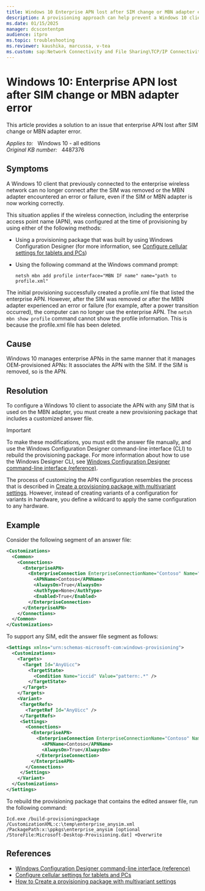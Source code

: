 ```yaml
---
title: Windows 10 Enterprise APN lost after SIM change or MBN adapter error
description: A provisioning approach can help prevent a Windows 10 client from losing its enterprise APN information after a change or error in the SIM or MBN adapter.
ms.date: 01/15/2025
manager: dcscontentpm
audience: itpro
ms.topic: troubleshooting
ms.reviewer: kaushika, marcussa, v-tea
ms.custom: sap:Network Connectivity and File Sharing\TCP/IP Connectivity (TCP Protocol, NLA, WinHTTP), csstroubleshoot
---
```

# Windows 10: Enterprise APN lost after SIM change or MBN adapter error

This article provides a solution to an issue that enterprise APN lost after SIM change or MBN adapter error.

_Applies to:_ &nbsp; Windows 10 - all editions  
_Original KB number:_ &nbsp; 4487376

## Symptoms

A Windows 10 client that previously connected to the enterprise wireless network can no longer connect after the SIM was removed or the MBN adapter encountered an error or failure, even if the SIM or MBN adapter is now working correctly.

This situation applies if the wireless connection, including the enterprise access point name (APN), was configured at the time of provisioning by using either of the following methods:

- Using a provisioning package that was built by using Windows Configuration Designer (for more information, see [Configure cellular settings for tablets and PCs](/windows/configuration/provisioning-apn))
- Using the following command at the Windows command prompt:

    ```console
    netsh mbn add profile interface="MBN IF name" name="path to profile.xml"
    ```

The initial provisioning successfully created a profile.xml file that listed the enterprise APN. However, after the SIM was removed or after the MBN adapter experienced an error or failure (for example, after a power transition occurred), the computer can no longer use the enterprise APN. The `netsh mbn show profile` command cannot show the profile information. This is because the profile.xml file has been deleted.

## Cause

Windows 10 manages enterprise APNs in the same manner that it manages OEM-provisioned APNs: It associates the APN with the SIM. If the SIM is removed, so is the APN.

## Resolution

To configure a Windows 10 client to associate the APN with any SIM that is used on the MBN adapter, you must create a new provisioning package that includes a customized answer file.

> [!Important]
> To make these modifications, you must edit the answer file manually, and use the Windows Configuration Designer command-line interface (CLI) to rebuild the provisioning package. For more information about how to use the Windows Designer CLI, see [Windows Configuration Designer command-line interface (reference)](/windows/configuration/provisioning-packages/provisioning-command-line).

The process of customizing the APN configuration resembles the process that is described in [Create a provisioning package with multivariant settings](/windows/configuration/provisioning-packages/provisioning-multivariant). However, instead of creating variants of a configuration for variants in hardware, you define a wildcard to apply the same configuration to any hardware.

## Example

Consider the following segment of an answer file:

```xml
<Customizations> 
  <Common> 
    <Connections> 
      <EnterpriseAPN> 
        <EnterpriseConnection EnterpriseConnectionName="Contoso" Name="Contoso">
          <APNName>Contoso</APNName>
          <AlwaysOn>True</AlwaysOn>
          <AuthType>None</AuthType>
          <Enabled>True</Enabled>
        </EnterpriseConnection>
      </EnterpriseAPN>
    </Connections>
  </Common>
</Customizations>
```

To support any SIM, edit the answer file segment as follows:

```xml
<Settings xmlns="urn:schemas-microsoft-com:windows-provisioning">
  <Customizations>
    <Targets>
      <Target Id="AnyUicc">
        <TargetState>
          <Condition Name="iccid" Value="pattern:.*" />
        </TargetState>
      </Target>
    </Targets>
    <Variant>
     <TargetRefs>
       <TargetRef Id="AnyUicc" />
     </TargetRefs>
     <Settings>
       <Connections>
         <EnterpriseAPN>
           <EnterpriseConnection EnterpriseConnectionName="Contoso" Name="Contoso">
             <APNName>Contoso</APNName>
             <AlwaysOn>True</AlwaysOn>
           </EnterpriseConnection>
         </EnterpriseAPN>
       </Connections>
     </Settings>
    </Variant>
  </Customizations>
</Settings>
```

To rebuild the provisioning package that contains the edited answer file, run the following command:

```console
Icd.exe /build-provisioningpackage /CustomizationXML:c:\temp\enterprise_anysim.xml /PackagePath:x:\ppkgs\enterprise_anysim [optional /StoreFile:Microsoft-Desktop-Provisioning.dat] +Overwrite
```

## References

- [Windows Configuration Designer command-line interface (reference)](/windows/configuration/provisioning-packages/provisioning-command-line)
- [Configure cellular settings for tablets and PCs](/windows/configuration/provisioning-apn)
- [How to Create a provisioning package with multivariant settings](/windows/configuration/provisioning-packages/provisioning-multivariant)
